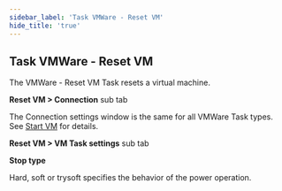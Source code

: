 ```yaml
---
sidebar_label: 'Task VMWare - Reset VM'
hide_title: 'true'
---
```


## Task VMWare - Reset VM

The VMWare - Reset VM Task resets a virtual machine.
 
**Reset VM > Connection** sub tab

The Connection settings window is the same for all VMWare Task types. See [Start VM](start-vm) for details.
 
**Reset VM > VM Task settings** sub tab

**Stop type**

Hard, soft or trysoft specifies the behavior of the power operation.